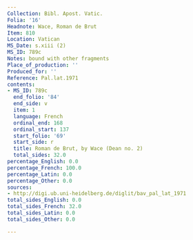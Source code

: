 ```yaml
---
Collection: Bibl. Apost. Vatic.
Folia: '16'
Headnote: Wace, Roman de Brut
Item: 810
Location: Vatican
MS_Date: s.xiii (2)
MS_ID: 789c
Notes: bound with other fragments
Place_of_production: ''
Produced_for: ''
Reference: Pal.lat.1971
contents:
- MS_ID: 789c
  end_folio: '84'
  end_side: v
  item: 1
  language: French
  ordinal_end: 168
  ordinal_start: 137
  start_folio: '69'
  start_side: r
  title: Roman de Brut, by Wace (Dean no. 2)
  total_sides: 32.0
percentage_English: 0.0
percentage_French: 100.0
percentage_Latin: 0.0
percentage_Other: 0.0
sources:
- http://digi.ub.uni-heidelberg.de/diglit/bav_pal_lat_1971
total_sides_English: 0.0
total_sides_French: 32.0
total_sides_Latin: 0.0
total_sides_Other: 0.0

---
```

